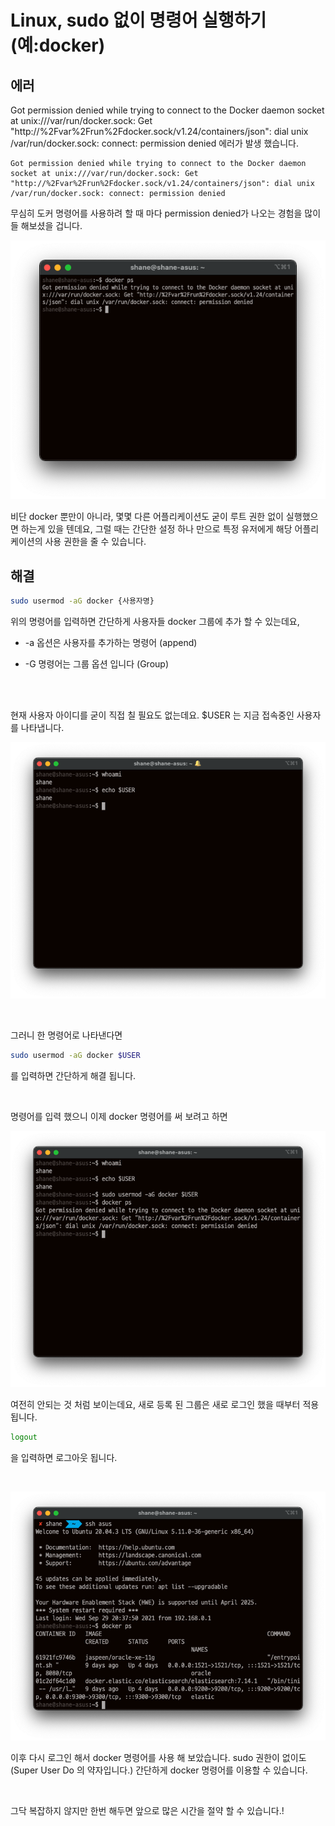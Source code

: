 # Linux, sudo 없이 명령어 실행하기 (예:docker)

## 에러

Got permission denied while trying to connect to the Docker daemon socket at unix:///var/run/docker.sock: Get "http://%2Fvar%2Frun%2Fdocker.sock/v1.24/containers/json": dial unix /var/run/docker.sock: connect: permission denied 에러가 발생 했습니다.

```
Got permission denied while trying to connect to the Docker daemon socket at unix:///var/run/docker.sock: Get "http://%2Fvar%2Frun%2Fdocker.sock/v1.24/containers/json": dial unix /var/run/docker.sock: connect: permission denied

```

무심히 도커 명령어를 사용하려 할 때 마다 permission denied가 나오는 경험을 많이들 해보셨을 겁니다.

![image-20210929204332090](https://raw.githubusercontent.com/Shane-Park/markdownBlog/master/OS/linux/usermod.assets/image-20210929204332090.png)

비단 docker 뿐만이 아니라, 몇몇 다른 어플리케이션도 굳이 루트 권한 없이 실행했으면 하는게 있을 텐데요, 그럴 때는 간단한 설정 하나 만으로 특정 유저에게 해당 어플리케이션의 사용 권한을 줄 수 있습니다.

## 해결	

```bash
sudo usermod -aG docker {사용자명}
```

위의 명령어를 입력하면 간단하게 사용자들 docker 그룹에 추가 할 수 있는데요, 

- -a 옵션은 사용자를 추가하는 명령어 (append)

- -G 명령어는 그룹 옵션 입니다 (Group)

<br><br>

현재 사용자 아이디를 굳이 직접 칠 필요도 없는데요. $USER 는 지금 접속중인 사용자를 나타냅니다.

![image-20210929204954135](https://raw.githubusercontent.com/Shane-Park/markdownBlog/master/OS/linux/usermod.assets/image-20210929204954135.png)

​	

그러니 한 명령어로 나타낸다면 

```bash
sudo usermod -aG docker $USER
```

를 입력하면 간단하게 해결 됩니다.

​		

명령어를 입력 했으니 이제 docker 명령어를 써 보려고 하면

![image-20210929205038976](https://raw.githubusercontent.com/Shane-Park/markdownBlog/master/OS/linux/usermod.assets/image-20210929205038976.png)

여전히 안되는 것 처럼 보이는데요, 새로 등록 된 그룹은 새로 로그인 했을 때부터 적용됩니다.

```bash
logout
```

을 입력하면 로그아웃 됩니다.

​	

![image-20210929205239562](https://raw.githubusercontent.com/Shane-Park/markdownBlog/master/OS/linux/usermod.assets/image-20210929205239562.png)

이후 다시 로그인 해서 docker 명령어를 사용 해 보았습니다. sudo 권한이 없이도 (Super User Do 의 약자입니다.) 간단하게 docker 명령어를 이용할 수 있습니다.

​	

그닥 복잡하지 않지만 한번 해두면 앞으로 많은 시간을 절약 할 수 있습니다.!

